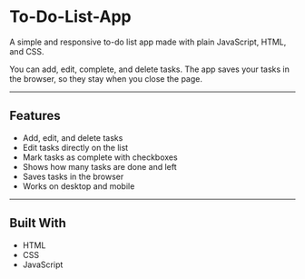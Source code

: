 # To-Do-List-App

A simple and responsive to-do list app made with plain JavaScript, HTML, and CSS.  

You can add, edit, complete, and delete tasks. The app saves your tasks in the browser, so they stay when you close the page.

---

## Features

- Add, edit, and delete tasks
- Edit tasks directly on the list
- Mark tasks as complete with checkboxes
- Shows how many tasks are done and left
- Saves tasks in the browser
- Works on desktop and mobile

---

## Built With

- HTML
- CSS
- JavaScript
